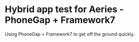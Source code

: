 Hybrid app test for Aeries - PhoneGap + Framework7
=================================================

Using PhoneGap + Framework7 to get off the ground quickly.
